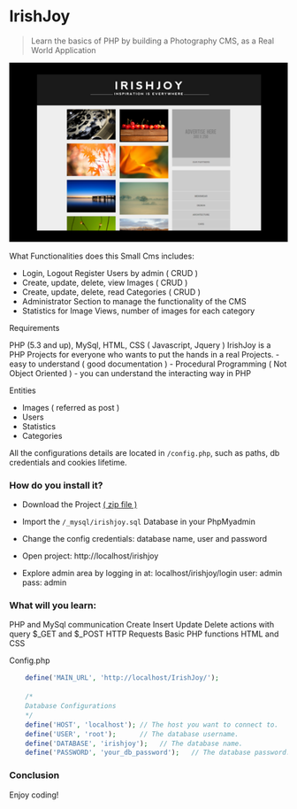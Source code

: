 # IrishJoy

<blockquote>
<p>Learn the basics of PHP by building a Photography CMS, as a Real World Application</p>
</blockquote>


![IrishJoy](https://raw.githubusercontent.com/ArditMustafaraj/IrishJoy/master/images/wiki_irishjoy.png)

What Functionalities does this Small Cms includes:
* Login, Logout Register Users by admin ( CRUD )
* Create, update, delete, view Images ( CRUD )
* Create, update, delete, read Categories ( CRUD )
* Administrator Section to manage the functionality of the CMS
* Statistics for Image Views, number of images for each category

Requirements

PHP (5.3 and up), MySql, HTML, CSS ( Javascript, Jquery )
IrishJoy is a PHP Projects for everyone who wants to put the hands in a real Projects. 
	- easy to understand ( good documentation )
	- Procedural Programming ( Not Object Oriented ) - you can understand the interacting way in PHP
	
Entities
* Images ( referred as post )
* Users
* Statistics
* Categories

All the configurations details are located in <code>/config.php</code>, such as paths, db credentials and cookies lifetime.

### How do you install it?

* Download the Project [( zip file )](https://github.com/ArditMustafaraj/pro/archive/master.zip)
* Import the ```/_mysql/irishjoy.sql``` Database in your PhpMyadmin 
* Change the config credentials: database name, user and password
* Open project: http://localhost/irishjoy

* Explore admin area by logging in at: localhost/irishjoy/login
		user: admin
		pass: admin

### What will you learn:

PHP and MySql communication
Create Insert Update Delete actions with query
$_GET and $_POST HTTP Requests
Basic PHP functions
HTML and CSS 




Config.php
```php
	define('MAIN_URL', 'http://localhost/IrishJoy/');

	/*
	Database Configurations
	*/
	define('HOST', 'localhost'); // The host you want to connect to.
	define('USER', 'root');      // The database username.
	define('DATABASE', 'irishjoy');   // The database name.
	define('PASSWORD', 'your_db_password');   // The database password. 
```

### Conclusion


Enjoy coding!

